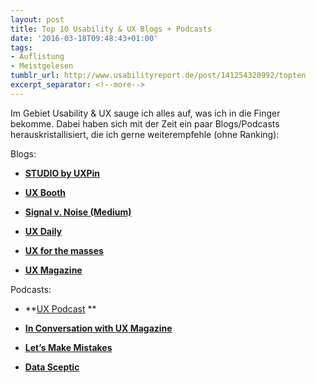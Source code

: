 ```yaml
---
layout: post
title: Top 10 Usability & UX Blogs + Podcasts
date: '2016-03-18T09:48:43+01:00'
tags:
- Auflistung
- Meistgelesen
tumblr_url: http://www.usabilityreport.de/post/141254320992/topten
excerpt_separator: <!--more-->
---
```

Im Gebiet Usability &amp; UX sauge ich alles auf, was ich in die Finger bekomme. Dabei haben sich mit der Zeit ein paar Blogs/Podcasts herauskristallisiert, die ich gerne weiterempfehle (ohne Ranking):
<!--more-->

Blogs:

*   [**STUDIO by UXPin**](https://studio.uxpin.com/blog/)

*   **[UX Booth](http://www.uxbooth.com/)**

*   [**Signal v. Noise (Medium)**](https://m.signalvnoise.com/)

*   [**UX Daily**](https://www.interaction-design.org/literature/article/overview)

*   [**UX for the masses**](http://www.uxforthemasses.com/)

*   [**UX Magazine**](http://uxmag.com/)

Podcasts:

*   **[UX Podcast](https://itunes.apple.com/us/podcast/ux-podcast/id438896324?mt=2)
**

*   [**In Conversation with UX Magazine**](https://itunes.apple.com/us/podcast/in-conversation-ux-magazine/id1022990588?mt=2)

*   [**Let’s Make Mistakes**](http://www.mistakes.show/)

*   [**Data Sceptic**](http://dataskeptic.com/episodes.php)
